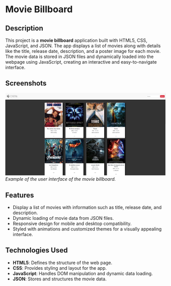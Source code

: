 # Movie Billboard

## Description

This project is a **movie billboard** application built with HTML5, CSS, JavaScript, and JSON. The app displays a list of movies along with details like the title, release date, description, and a poster image for each movie. The movie data is stored in JSON files and dynamically loaded into the webpage using JavaScript, creating an interactive and easy-to-navigate interface.

## Screenshots

![App Screenshot](./images/VistaWeb.png)  
*Example of the user interface of the movie billboard.*

## Features

- Display a list of movies with information such as title, release date, and description.
- Dynamic loading of movie data from JSON files.
- Responsive design for mobile and desktop compatibility.
- Styled with animations and customized themes for a visually appealing interface.

## Technologies Used

- **HTML5**: Defines the structure of the web page.
- **CSS**: Provides styling and layout for the app.
- **JavaScript**: Handles DOM manipulation and dynamic data loading.
- **JSON**: Stores and structures the movie data.


